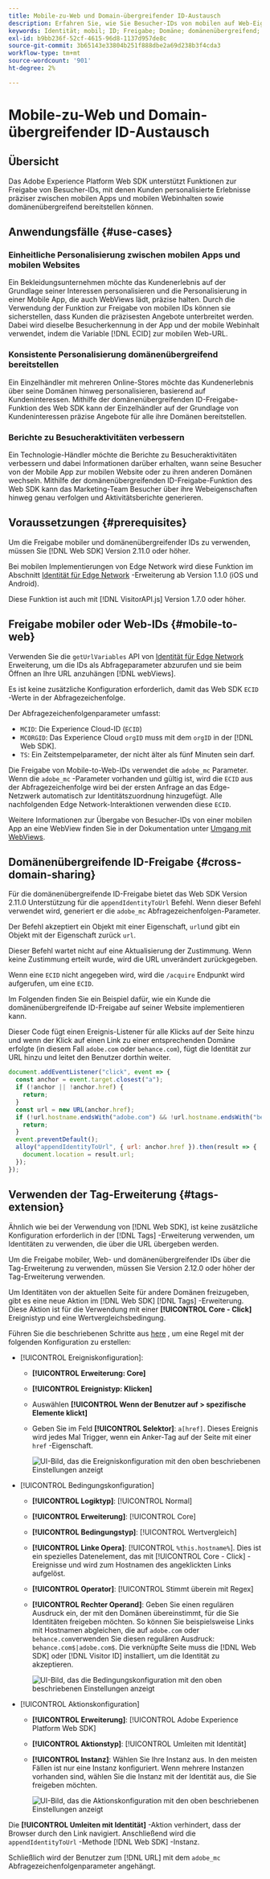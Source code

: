 ```yaml
---
title: Mobile-zu-Web und Domain-übergreifender ID-Austausch
description: Erfahren Sie, wie Sie Besucher-IDs von mobilen auf Web-Eigenschaften und domänenübergreifend beibehalten können.
keywords: Identität; mobil; ID; Freigabe; Domäne; domänenübergreifend; SDK; Plattform;
exl-id: b9bb236f-52cf-4615-96d8-1137d957de8c
source-git-commit: 3b65143e33804b251f888dbe2a69d238b3f4cda3
workflow-type: tm+mt
source-wordcount: '901'
ht-degree: 2%

---
```


# Mobile-zu-Web und Domain-übergreifender ID-Austausch

## Übersicht

Das Adobe Experience Platform Web SDK unterstützt Funktionen zur Freigabe von Besucher-IDs, mit denen Kunden personalisierte Erlebnisse präziser zwischen mobilen Apps und mobilen Webinhalten sowie domänenübergreifend bereitstellen können.

## Anwendungsfälle {#use-cases}

### Einheitliche Personalisierung zwischen mobilen Apps und mobilen Websites

Ein Bekleidungsunternehmen möchte das Kundenerlebnis auf der Grundlage seiner Interessen personalisieren und die Personalisierung in einer Mobile App, die auch WebViews lädt, präzise halten. Durch die Verwendung der Funktion zur Freigabe von mobilen IDs können sie sicherstellen, dass Kunden die präzisesten Angebote unterbreitet werden. Dabei wird dieselbe Besucherkennung in der App und der mobile Webinhalt verwendet, indem die Variable [!DNL ECID] zur mobilen Web-URL.

### Konsistente Personalisierung domänenübergreifend bereitstellen

Ein Einzelhändler mit mehreren Online-Stores möchte das Kundenerlebnis über seine Domänen hinweg personalisieren, basierend auf Kundeninteressen. Mithilfe der domänenübergreifenden ID-Freigabe-Funktion des Web SDK kann der Einzelhändler auf der Grundlage von Kundeninteressen präzise Angebote für alle ihre Domänen bereitstellen.

### Berichte zu Besucheraktivitäten verbessern

Ein Technologie-Händler möchte die Berichte zu Besucheraktivitäten verbessern und dabei Informationen darüber erhalten, wann seine Besucher von der Mobile App zur mobilen Website oder zu ihren anderen Domänen wechseln. Mithilfe der domänenübergreifenden ID-Freigabe-Funktion des Web SDK kann das Marketing-Team Besucher über ihre Webeigenschaften hinweg genau verfolgen und Aktivitätsberichte generieren.

## Voraussetzungen {#prerequisites}

Um die Freigabe mobiler und domänenübergreifender IDs zu verwenden, müssen Sie [!DNL Web SDK] Version 2.11.0 oder höher.

Bei mobilen Implementierungen von Edge Network wird diese Funktion im Abschnitt [Identität für Edge Network](https://aep-sdks.gitbook.io/docs/foundation-extensions/identity-for-edge-network) -Erweiterung ab Version 1.1.0 (iOS und Android).

Diese Funktion ist auch mit [!DNL VisitorAPI.js] Version 1.7.0 oder höher.

## Freigabe mobiler oder Web-IDs {#mobile-to-web}

Verwenden Sie die `getUrlVariables` API von [Identität für Edge Network](https://aep-sdks.gitbook.io/docs/foundation-extensions/identity-for-edge-network/api-reference#geturlvariables) Erweiterung, um die IDs als Abfrageparameter abzurufen und sie beim Öffnen an Ihre URL anzuhängen [!DNL webViews].

Es ist keine zusätzliche Konfiguration erforderlich, damit das Web SDK `ECID` -Werte in der Abfragezeichenfolge.

Der Abfragezeichenfolgenparameter umfasst:

* `MCID`: Die Experience Cloud-ID (`ECID`)
* `MCORGID`: Das Experience Cloud `orgID` muss mit dem `orgID` in der [!DNL Web SDK].
* `TS`: Ein Zeitstempelparameter, der nicht älter als fünf Minuten sein darf.


Die Freigabe von Mobile-to-Web-IDs verwendet die `adobe_mc` Parameter. Wenn die `adobe_mc` -Parameter vorhanden und gültig ist, wird die `ECID` aus der Abfragezeichenfolge wird bei der ersten Anfrage an das Edge-Netzwerk automatisch zur Identitätszuordnung hinzugefügt. Alle nachfolgenden Edge Network-Interaktionen verwenden diese `ECID`.

Weitere Informationen zur Übergabe von Besucher-IDs von einer mobilen App an eine WebView finden Sie in der Dokumentation unter [Umgang mit WebViews](https://experienceleague.adobe.com/docs/platform-learn/implement-mobile-sdk/app-implementation/web-views.html#implementation).

## Domänenübergreifende ID-Freigabe {#cross-domain-sharing}

Für die domänenübergreifende ID-Freigabe bietet das Web SDK Version 2.11.0 Unterstützung für die `appendIdentityToUrl` Befehl. Wenn dieser Befehl verwendet wird, generiert er die `adobe_mc` Abfragezeichenfolgen-Parameter.

Der Befehl akzeptiert ein Objekt mit einer Eigenschaft, `url`und gibt ein Objekt mit der Eigenschaft zurück `url`.

Dieser Befehl wartet nicht auf eine Aktualisierung der Zustimmung. Wenn keine Zustimmung erteilt wurde, wird die URL unverändert zurückgegeben.

Wenn eine `ECID` nicht angegeben wird, wird die `/acquire` Endpunkt wird aufgerufen, um eine `ECID`.

Im Folgenden finden Sie ein Beispiel dafür, wie ein Kunde die domänenübergreifende ID-Freigabe auf seiner Website implementieren kann.

Dieser Code fügt einen Ereignis-Listener für alle Klicks auf der Seite hinzu und wenn der Klick auf einen Link zu einer entsprechenden Domäne erfolgte (in diesem Fall `adobe.com` oder `behance.com`), fügt die Identität zur URL hinzu und leitet den Benutzer dorthin weiter.

```js
document.addEventListener("click", event => {
  const anchor = event.target.closest("a");
  if (!anchor || !anchor.href) {
    return;
  }
  const url = new URL(anchor.href);
  if (!url.hostname.endsWith("adobe.com") && !url.hostname.endsWith("behance.com")) {
    return;
  }
  event.preventDefault();
  alloy("appendIdentityToUrl", { url: anchor.href }).then(result => {
    document.location = result.url;
  });
});
```

## Verwenden der Tag-Erweiterung {#tags-extension}

Ähnlich wie bei der Verwendung von [!DNL Web SDK], ist keine zusätzliche Konfiguration erforderlich in der [!DNL Tags] -Erweiterung verwenden, um Identitäten zu verwenden, die über die URL übergeben werden.

Um die Freigabe mobiler, Web- und domänenübergreifender IDs über die Tag-Erweiterung zu verwenden, müssen Sie Version 2.12.0 oder höher der Tag-Erweiterung verwenden.

Um Identitäten von der aktuellen Seite für andere Domänen freizugeben, gibt es eine neue Aktion im [!DNL Web SDK] [!DNL Tags] -Erweiterung. Diese Aktion ist für die Verwendung mit einer **[!UICONTROL Core - Click]** Ereignistyp und eine Wertvergleichsbedingung.

Führen Sie die beschriebenen Schritte aus [here](../../tags/ui/managing-resources/rules.md) , um eine Regel mit der folgenden Konfiguration zu erstellen:

* [!UICONTROL Ereigniskonfiguration]:
   * **[!UICONTROL Erweiterung: Core]**
   * **[!UICONTROL Ereignistyp: Klicken]**
   * Auswählen **[!UICONTROL Wenn der Benutzer auf > spezifische Elemente klickt]**
   * Geben Sie im Feld **[!UICONTROL Selektor]**: `a[href]`. Dieses Ereignis wird jedes Mal Trigger, wenn ein Anker-Tag auf der Seite mit einer `href` -Eigenschaft.

      ![UI-Bild, das die Ereigniskonfiguration mit den oben beschriebenen Einstellungen anzeigt](assets/id-sharing-event-configuration.png)

* [!UICONTROL Bedingungskonfiguration]
   * **[!UICONTROL Logiktyp]**: [!UICONTROL Normal]
   * **[!UICONTROL Erweiterung]**: [!UICONTROL Core]
   * **[!UICONTROL Bedingungstyp]**: [!UICONTROL Wertvergleich]
   * **[!UICONTROL Linke Opera]**: [!UICONTROL `%this.hostname%`]. Dies ist ein spezielles Datenelement, das mit [!UICONTROL Core - Click] -Ereignisse und wird zum Hostnamen des angeklickten Links aufgelöst.
   * **[!UICONTROL Operator]**: [!UICONTROL Stimmt überein mit Regex]
   * **[!UICONTROL Rechter Operand]**: Geben Sie einen regulären Ausdruck ein, der mit den Domänen übereinstimmt, für die Sie Identitäten freigeben möchten. So können Sie beispielsweise Links mit Hostnamen abgleichen, die auf `adobe.com` oder `behance.com`verwenden Sie diesen regulären Ausdruck: `behance.com$|adobe.com$`. Die verknüpfte Seite muss die [!DNL Web SDK] oder [!DNL Visitor ID] installiert, um die Identität zu akzeptieren.

      ![UI-Bild, das die Bedingungskonfiguration mit den oben beschriebenen Einstellungen anzeigt](assets/id-sharing-condition-configuration.png)

* [!UICONTROL Aktionskonfiguration]
   * **[!UICONTROL Erweiterung]**: [!UICONTROL Adobe Experience Platform Web SDK]
   * **[!UICONTROL Aktionstyp]**: [!UICONTROL Umleiten mit Identität]
   * **[!UICONTROL Instanz]**: Wählen Sie Ihre Instanz aus. In den meisten Fällen ist nur eine Instanz konfiguriert. Wenn mehrere Instanzen vorhanden sind, wählen Sie die Instanz mit der Identität aus, die Sie freigeben möchten.

      ![UI-Bild, das die Aktionskonfiguration mit den oben beschriebenen Einstellungen anzeigt](assets/id-sharing-action-configuration.png)

Die **[!UICONTROL Umleiten mit Identität]** -Aktion verhindert, dass der Browser durch den Link navigiert. Anschließend wird die `appendIdentityToUrl` -Methode [!DNL Web SDK] -Instanz.

Schließlich wird der Benutzer zum [!DNL URL] mit dem `adobe_mc` Abfragezeichenfolgenparameter angehängt.
